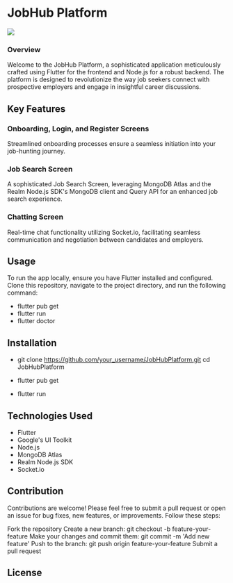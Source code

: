 # JobHub Platform


<img src="https://res.cloudinary.com/dr63ndxik/image/upload/v1697651178/fsfoknisp3dfeopileqr.png">


### Overview

Welcome to the JobHub Platform, a sophisticated application meticulously crafted using Flutter for the frontend and Node.js for a robust backend. The platform is designed to revolutionize the way job seekers connect with prospective employers and engage in insightful career discussions.

## Key Features

### Onboarding, Login, and Register Screens

Streamlined onboarding processes ensure a seamless initiation into your job-hunting journey.

### Job Search Screen

A sophisticated Job Search Screen, leveraging MongoDB Atlas and the Realm Node.js SDK's MongoDB client and Query API for an enhanced job search experience.

### Chatting Screen

Real-time chat functionality utilizing Socket.io, facilitating seamless communication and negotiation between candidates and employers.

## Usage

To run the app locally, ensure you have Flutter installed and configured.
Clone this repository, navigate to the project directory, and run the following command:

- flutter pub get
- flutter run
- flutter doctor
  



## Installation

- git clone https://github.com/your_username/JobHubPlatform.git
cd JobHubPlatform

- flutter pub get

- flutter run


## Technologies Used

- Flutter
- Google's UI Toolkit
- Node.js
- MongoDB Atlas
- Realm Node.js SDK
- Socket.io

## Contribution

Contributions are welcome! Please feel free to submit a pull request or open an issue for bug fixes, new features, or improvements. Follow these steps:

Fork the repository
Create a new branch: git checkout -b feature-your-feature
Make your changes and commit them: git commit -m 'Add new feature'
Push to the branch: git push origin feature-your-feature
Submit a pull request

## License



